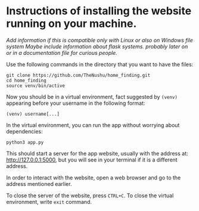 # Instructions of installing the website running on your machine. 

*Add information if this is compatible only with Linux or also on Windows file system*
*Maybe include information about flask systems. probably later on or in a documentation file for curious people.*

Use the following commands in the directory that you want to have the files:

```
git clone https://github.com/TheNushu/home_finding.git
cd home_finding
source venv/bin/active
```
Now you should be in a virtual environment, fact suggested by `(venv)` appearing before your username in the following format:
```
(venv) username[...]
```
In the virtual environment, you can run the app without worrying about dependencies:
```
python3 app.py
```
This should start a server for the app website, usually with the address at: http://127.0.0.1:5000, but you will see in your terminal if it is a different address.

In order to interact with the website, open a web browser and go to the address mentioned earlier.

To close the server of the website, press `CTRL+C`.
To close the virtual environment, write `exit` command. 

